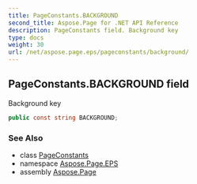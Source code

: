 ```yaml
---
title: PageConstants.BACKGROUND
second_title: Aspose.Page for .NET API Reference
description: PageConstants field. Background key
type: docs
weight: 30
url: /net/aspose.page.eps/pageconstants/background/
---
```

## PageConstants.BACKGROUND field

Background key

```csharp
public const string BACKGROUND;
```

### See Also

* class [PageConstants](../)
* namespace [Aspose.Page.EPS](../../pageconstants/)
* assembly [Aspose.Page](../../../)


